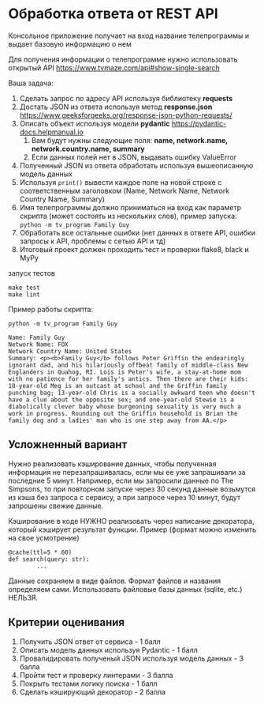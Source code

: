 # Обработка ответа от REST API

Консольное приложение получает на вход название телепрограммы и выдает базовую информацию о нем

Для получения информации о телепрограмме нужно использовать открытый API https://www.tvmaze.com/api#show-single-search

Ваша задача:

1. Сделать запрос по адресу API используя библиотеку **requests**
2. Достать JSON из ответа используя метод **response.json** https://www.geeksforgeeks.org/response-json-python-requests/
3. Описать объект используя модели **pydantic** https://pydantic-docs.helpmanual.io
    1. Вам будут нужны следующие поля: **name, network.name, network.country.name, summary**
    2. Если данных полей нет в JSON, выдавать ошибку ValueError
4. Полученный JSON из ответа обработать используя вышеописанную модель данных
5. Используя `print()` вывести каждое поле на новой строке с соответственным заголовком (Name, Network Name, Network
   Country Name, Summary)
6. Имя телепрограммы должно приниматься на вход как параметр скрипта (может состоять из нескольких слов), пример
   запуска: `python -m tv_program Family Guy`
7. Обработать все остальные ошибки (нет данных в ответе API, ошибки запросы к API, проблемы с сетью API и тд)
8. Итоговый проект должен проходить тест и проверки flake8, black и MyPy

запуск тестов

```
make test
make lint
```

Пример работы скрипта:

```
python -m tv_program Family Guy

Name: Family Guy
Network Name: FOX
Network Country Name: United States
Summary: <p><b>Family Guy</b> follows Peter Griffin the endearingly ignorant dad, and his hilariously offbeat family of middle-class New Englanders in Quahog, RI. Lois is Peter's wife, a stay-at-home mom with no patience for her family's antics. Then there are their kids: 18-year-old Meg is an outcast at school and the Griffin family punching bag; 13-year-old Chris is a socially awkward teen who doesn't have a clue about the opposite sex; and one-year-old Stewie is a diabolically clever baby whose burgeoning sexuality is very much a work in progress. Rounding out the Griffin household is Brian the family dog and a ladies' man who is one step away from AA.</p>
```


## Усложненный вариант 
Нужно реализовать кэширование данных, чтобы полученная информация не перезапрашивалась, если мы ее уже запрашивали за последние 5 минут. Например, если мы запросили данные по The Simpsons, то при повторном запуске через 30 секунд данные возьмутся из кэша без запроса с сервису, а при запросе через 10 минут, будут запрошены свежие данные. 


Кэширование в коде НУЖНО реализовать через написание декоратора, который кэширует результат функции. 
Пример (формат можно изменить на свое усмотрение) 
```
@cache(ttl=5 * 60) 
def search(query: str):
        ... 
```
Данные сохраняем в виде файлов. Формат файлов и названия определяем сами. Использовать файловые базы данных (sqlite, etc.) НЕЛЬЗЯ.


## Критерии оценивания 
1) Получить JSON ответ от сервиса - 1 балл 
2) Описать модель данных используя Pydantic - 1 балл
3) Провалидировать полученый JSON используя модель данных - 3 балла 
4) Пройти тест и проверку линтерами - 3 балла 
5) Покрыть тестами логику поиска - 1 балл 
6) Сделать кэширующий декоратор - 2 балла 
 
 